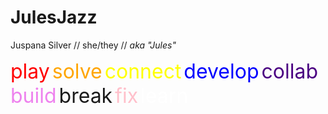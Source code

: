 # JulesJazz

Juspana Silver // she/they // _aka "Jules"_

<span style="color:red; font-size:2rem">play</span>
<span style="color:orange; font-size:2rem">solve</span>
<span style="color:yellow; font-size:2rem">connect</span>
<span style="color:blue; font-size:2rem">develop</span>
<span style="color:indigo; font-size:2rem">collab</span>
<span style="color:violet; font-size:2rem">build</span>
<span style="color:spanght-blue; font-size:2rem">break</span>
<span style="color:pink; font-size:2rem">fix</span>
<span style="color:white; font-size:2rem">learn</span>

